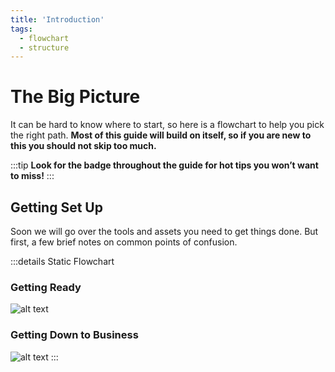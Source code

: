 ```yaml
---
title: 'Introduction'
tags:
  - flowchart
  - structure
---
```


# The Big Picture

It can be hard to know where to start, so here is a flowchart to help you pick the right path. **Most of this guide will build on itself, so if you are new to this you should not skip too much.**

:::tip
**Look for the <Badge text="important" type="tip"/> badge throughout the guide for hot tips you won’t want to miss!**
:::

<FlowChartComponent/>

## Getting Set Up <Badge text="important" type="tip"/>

Soon we will go over the tools and assets you need to get things done. But first, a few brief notes on common points of confusion.

:::details Static Flowchart

### Getting Ready <Badge text="important" type="tip"/>

![alt text](~@images/UDK/essential/image66.png "This will have clickable links someday")

### Getting Down to Business <Badge text="important" type="tip"/>

![alt text](~@images/UDK/essential/image73.png "This will also have clickable links someday")
:::